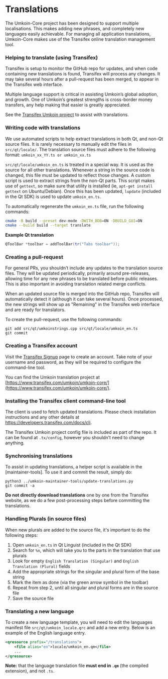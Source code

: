 Translations
============

The Umkoin-Core project has been designed to support multiple localisations. This makes adding new phrases, and completely new languages easily achievable. For managing all application translations, Umkoin-Core makes use of the Transifex online translation management tool.

### Helping to translate (using Transifex)
Transifex is setup to monitor the GitHub repo for updates, and when code containing new translations is found, Transifex will process any changes. It may take several hours after a pull-request has been merged, to appear in the Transifex web interface.

Multiple language support is critical in assisting Umkoin’s global adoption, and growth. One of Umkoin’s greatest strengths is cross-border money transfers, any help making that easier is greatly appreciated.

See the [Transifex Umkoin project](https://www.transifex.com/umkoin/umkoin-core/) to assist with translations.

### Writing code with translations
We use automated scripts to help extract translations in both Qt, and non-Qt source files. It is rarely necessary to manually edit the files in `src/qt/locale/`. The translation source files must adhere to the following format:
`umkoin_xx_YY.ts or umkoin_xx.ts`

`src/qt/locale/umkoin_en.ts` is treated in a special way. It is used as the source for all other translations. Whenever a string in the source code is changed, this file must be updated to reflect those changes. A custom script is used to extract strings from the non-Qt parts. This script makes use of `gettext`, so make sure that utility is installed (ie, `apt-get install gettext` on Ubuntu/Debian). Once this has been updated, `lupdate` (included in the Qt SDK) is used to update `umkoin_en.ts`.

To automatically regenerate the `umkoin_en.ts` file, run the following commands:
```sh
cmake -B build --preset dev-mode -DWITH_BDB=ON -DBUILD_GUI=ON
cmake --build build --target translate
```

**Example Qt translation**
```cpp
QToolBar *toolbar = addToolBar(tr("Tabs toolbar"));
```

### Creating a pull-request
For general PRs, you shouldn’t include any updates to the translation source files. They will be updated periodically, primarily around pre-releases, allowing time for any new phrases to be translated before public releases. This is also important in avoiding translation related merge conflicts.

When an updated source file is merged into the GitHub repo, Transifex will automatically detect it (although it can take several hours). Once processed, the new strings will show up as "Remaining" in the Transifex web interface and are ready for translators.

To create the pull-request, use the following commands:
```
git add src/qt/umkoinstrings.cpp src/qt/locale/umkoin_en.ts
git commit
```

### Creating a Transifex account
Visit the [Transifex Signup](https://www.transifex.com/signup/) page to create an account. Take note of your username and password, as they will be required to configure the command-line tool.

You can find the Umkoin translation project at [https://www.transifex.com/umkoin/umkoin-core/](https://www.transifex.com/umkoin/umkoin-core/).

### Installing the Transifex client command-line tool
The client is used to fetch updated translations. Please check installation instructions and any other details at https://developers.transifex.com/docs/cli.

The Transifex Umkoin project config file is included as part of the repo. It can be found at `.tx/config`, however you shouldn’t need to change anything.

### Synchronising translations

To assist in updating translations, a helper script is available in the [maintainer-tools]. To use it and commit the result, simply do:

```
python3 ../umkoin-maintainer-tools/update-translations.py
git commit -a
```

**Do not directly download translations** one by one from the Transifex website, as we do a few post-processing steps before committing the translations.

### Handling Plurals (in source files)
When new plurals are added to the source file, it's important to do the following steps:

1. Open `umkoin_en.ts` in Qt Linguist (included in the Qt SDK)
2. Search for `%n`, which will take you to the parts in the translation that use plurals
3. Look for empty `English Translation (Singular)` and `English Translation (Plural)` fields
4. Add the appropriate strings for the singular and plural form of the base string
5. Mark the item as done (via the green arrow symbol in the toolbar)
6. Repeat from step 2, until all singular and plural forms are in the source file
7. Save the source file

### Translating a new language
To create a new language template, you will need to edit the languages manifest file `src/qt/umkoin_locale.qrc` and add a new entry. Below is an example of the English language entry.

```xml
<qresource prefix="/translations">
    <file alias="en">locale/umkoin_en.qm</file>
    ...
</qresource>
```

**Note:** that the language translation file **must end in `.qm`** (the compiled extension), and not `.ts`.

